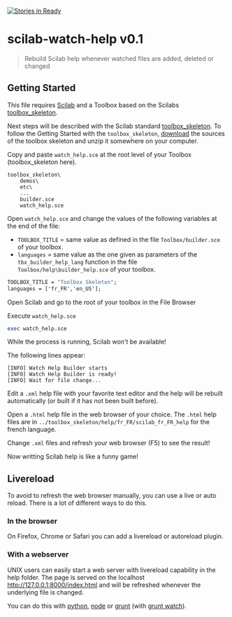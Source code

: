 [![Stories in Ready](https://badge.waffle.io/manderhalt/scilab-watch-help.png?label=ready&title=Ready)](https://waffle.io/manderhalt/scilab-watch-help)
# scilab-watch-help v0.1

> Rebuild Scilab help whenever watched files are added, deleted or changed

## Getting Started
This file requires [Scilab](http://www.scilab.org/) and a Toolbox based on the Scilabs [toolbox_skeleton](https://atoms.scilab.org/toolboxes/toolbox_skeleton).

Next steps will be described with the Scilab standard [toolbox_skeleton](https://atoms.scilab.org/toolboxes/toolbox_skeleton/5.5.0/files/toolbox_skeleton-5.5.0-1-src.zip). To follow the Getting Started with the `toolbox_skeleton`, [download](https://atoms.scilab.org/toolboxes/toolbox_skeleton/5.5.0/files/toolbox_skeleton-5.5.0-1-src.zip) the sources of the toolbox skeleton and unzip it somewhere on your computer. 

Copy and paste `watch_help.sce` at the root level of your Toolbox (toolbox_skeleton here). 

```
toolbox_skeleton\
    demos\
    etc\
    ...    
    builder.sce
    watch_help.sce
```

Open `watch_help.sce` and change the values of the following variables at the end of the file:
- `TOOLBOX_TITLE` = same value as defined in the file `Toolbox/builder.sce` of your toolbox. 
- `languages` = same value as the one given as parameters of the `tbx_builder_help_lang` function in the file `Toolbox/help\builder_help.sce` of your toolbox.

```scilab
TOOLBOX_TITLE = "Toolbox Skeleton";
languages = ['fr_FR','en_US'];
```

Open Scilab and go to the root of your toolbox in the File Browser

Execute `watch_help.sce`

```scilab
exec watch_help.sce
```

While the process is running, Scilab won't be available! 

The following lines appear:
```
[INFO] Watch Help Builder starts
[INFO] Watch Help Builder is ready!
[INFO] Wait for file change... 
```

Edit a `.xml` help file with your favorite text editor and the help will be rebuilt automatically (or built if it has not been built before). 

Open a `.html` help file in the web browser of your choice. The `.html` help files are in `../toolbox_skeleton/help/fr_FR/scilab_fr_FR_help` for the french language. 

Change `.xml` files and refresh your web browser (F5) to see the result!

Now writting Scilab help is like a funny game!

## Livereload
To avoid to refresh the web browser manually, you can use a live or auto reload. There is a lot of different ways to do this.

### In the browser
On Firefox, Chrome or Safari you can add a livereload or autoreload plugin.

### With a webserver
UNIX users can easily start a web server with livereload capability in the help folder. The page is served on the localhost http://127.0.0.1:8000/index.html and will be refreshed whenever the underlying file is changed. 

You can do this with [python](https://github.com/lepture/python-livereload), [node](https://github.com/napcs/node-livereload) or [grunt](https://github.com/gruntjs/grunt-contrib-connect) (with [grunt watch](https://github.com/gruntjs/grunt-contrib-watch)). 




